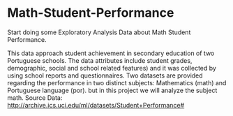 # Math-Student-Performance
Start doing some Exploratory Analysis Data about Math Student Performance.  

This data approach student achievement in secondary education of two Portuguese schools. The data attributes include student grades, demographic, social and school related features) and it was collected by using school reports and questionnaires. Two datasets are provided regarding the performance in two distinct subjects: Mathematics (math) and Portuguese language (por). but in this project we will analyze the subject math.
Source Data: http://archive.ics.uci.edu/ml/datasets/Student+Performance#
